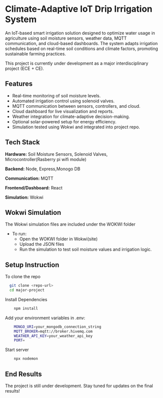 # Climate-Adaptive IoT Drip Irrigation System

An IoT-based smart irrigation solution designed to optimize water usage in agriculture using soil moisture sensors, weather data, MQTT communication, and cloud-based dashboards. The system adapts irrigation schedules based on real-time soil conditions and climate factors, promoting sustainable farming practices.

This project is currently under development as a major interdisciplinary project (ECE + CE).

## Features

- Real-time monitoring of soil moisture levels.
- Automated irrigation control using solenoid valves.
- MQTT communication between sensors, controllers, and cloud.
- Cloud dashboard for live visualization and reports.
- Weather integration for climate-adaptive decision-making.
- Optional solar-powered setup for energy efficiency.
- Simulation tested using Wokwi and integrated into project repo.




## Tech Stack

**Hardware:** Soil Moisture Sensors, Solenoid Valves, Microcontroller(Rasberry pi wifi module)

**Backend:** Node, Express,Monogo DB

**Communication:** MQTT

**Frontend/Dashboard:** React 

**Simulation:** Wokwi


## Wokwi Simulation
The Wokwi simulation files are included under the WOKWI folder 

- To run:
    - Open the WOKWI folder in Wokwi(site)
    - Upload the JSON files
    - Run the simulation to test soil moisture values and irrigation logic.


## Setup Instruction

To clone the repo

```bash
  git clone <repo-url>
  cd major-project

```
Install Dependencies

```bash
    npm install
```

Add your environment variables in .env:

```bash
    MONGO_URI=your_mongodb_connection_string
    MQTT_BROKER=mqtt://broker.hivemq.com
    WEATHER_API_KEY=your_weather_api_key
    PORT=
```
Start server

```bash
    npx nodemon
```

## End Results

The project is still under development. Stay tuned for updates on the final results!

